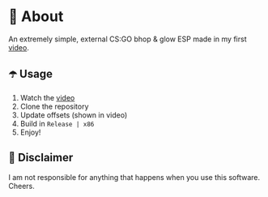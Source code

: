 ﻿# 👾 About
An extremely simple, external CS:GO bhop & glow ESP made in my first [video](https://youtu.be/sboI-i_qJuU).

## ☂️ Usage
1. Watch the [video](https://youtu.be/sboI-i_qJuU)
2. Clone the repository
3. Update offsets (shown in video)
4. Build in `Release | x86`
5. Enjoy!

## 🗿 Disclaimer
I am not responsible for anything that happens when you use this software. Cheers.